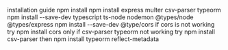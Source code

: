installation guide 
npm install 
npm install express multer csv-parser typeorm
npm install --save-dev typescript ts-node nodemon @types/node @types/express
npm install --save-dev @type/cors
if cors is not working try npm install cors only 
if csv-parser typeorm not working try npm install csv-parser 
then npm install typeorm reflect-metadata

